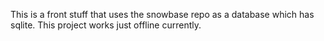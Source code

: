 This is a front stuff that uses the snowbase repo as a database which has sqlite. 
This project works just offline currently.
